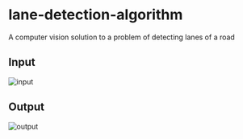 # lane-detection-algorithm
A computer vision solution to a problem of detecting lanes of a road

## Input

![input](https://user-images.githubusercontent.com/77073029/158979274-a086025b-1a9f-460d-bee5-5bf8262fa75a.gif)

## Output

![output](https://user-images.githubusercontent.com/77073029/158979301-ae8c151c-10a5-41dd-814b-638d3a5632c9.gif)

